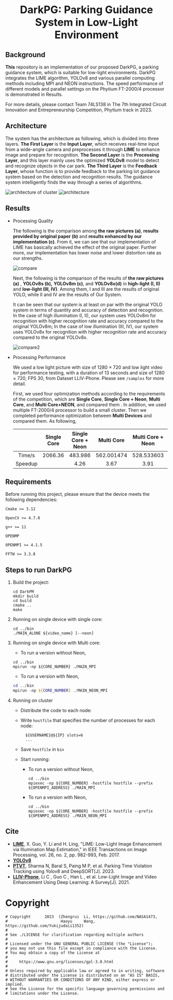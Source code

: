 <h1><div align = "center"><font size="6"><b>DarkPG: Parking Guidance System in Low-Light Environment</b></font></div></h1>

## Background

**This** repository is an implementation of our proposed  DarkPG, a parking guidance system, which is suitable for low-light environments. DarkPG integrates the LIME algorithm, YOLOv8 and various parallel computing methods including MPI and NEON instructions. The speed performance of different models and parallel settings on the Phytium FT-2000/4 processor is demonstrated in Results.

For more details, please contact Team 74LS138 in The 7th Integrated Circuit Innovation and Entrepreneurship Competition, Phytium track in 2023.

## Architecture

The system has the architecture as following, which is divided into three layers. **The First Layer** is the **Input Layer**, which receives real-time input from a wide-angle camera and preprocesses it through **LIME** to enhance image and prepare for recognition. **The Second Layer** is the **Processing Layer**, and this layer mainly uses the optimized **YOLOv8** model to detect and recognize objects in the car park. **The Third Layer** is the **Feedback Layer**, whose function is to provide feedback to the parking lot guidance system based on the detection and recognition results. The guidance system intelligently finds the way through a series of algorithms.

![architecture of cluster](./img/architecture%20of%20cluster.png)
![architecture](./img/architecture.png)

## Results

- Processing Quality 

  The following is the comparison among **the raw pictures (a)**, **results provided by original paper (b)** and **results enhanced by our implementation (c)**. From it, we can see that our implementation of LIME has basically achieved the effect of the original paper. Further more, our implementation has lower noise and lower distortion rate as our strengths.

  ![compare](./img/compare.jpg)

  Next, the following is the comparison of the results of **the raw pictures (a)** , **YOLOv8s (b),** **YOLOv8m (c)**, and **YOLOv8x(d)** in **high-light (I, II)** and **low-light (III, IV)**. Among them, I and III are the results of original YOLO, while II and IV are the results of Our System. 

  It can be seen that our system is at least on par with the original YOLO system in terms of quantity and accuracy of detection and recognition. In the case of high illumination (I, II), our system uses YOLOv8m for recognition with higher recognition rate and accuracy compared to the original YOLOv8m; In the case of low illumination (III, IV), our system uses YOLOv8x for recognition with higher recognition rate and accuracy compared to the original YOLOv8x.

  ![compare2](./img/compare2.jpg)

- Processing Performance

  We used a low light picture with size of 1280 × 720 and low light video for performance testing, with a duration of 13 seconds and size of 1280 × 720, FPS 30, from Dataset LLIV-Phone. Please see `/samples` for more detail.

  First, we used four optimization methods according to the requirements of the competition, which are **Single Core**, **Single Core + Neon**, **Multi Core**, and **Multi Core+NEON**, and compared them . In addition, we used multiple FT-2000/4 processor to build a small cluster. Then we completed performance optimization between **Multi Devices** and compared them. As following, 

  |         | Single Core | Single Core + Neon | Multi Core | Multi Core + Neon | Multi Devices | Multi Devices + Neon |
  | :-----: | :---------: | :----------------: | :--------: | :---------------: | :-----------: | :------------------: |
  | Time/s  |   2066.36   |      483.986       | 562.001474 |    528.533603     |  237.516010   |      140.804475      |
  | Speedup |             |        4.26        |    3.67    |       3.91        |     8.72      |        14.67         |




## Requirements

Before running this project, please ensure that the device meets the following dependencies:

```shell
Cmake >= 3.12

OpenCV >= 4.7.0 

g++ >= 11

OPENMP

OPENMPI >= 4.1.5

FFTW >= 3.3.8
```



## Steps to run DarkPG

1. Build the project:

   ```
   cd DarkPM
   mkdir build 
   cd build 
   cmake ..
   make
   ```

2. Running on single device with single core:

   ```shell
   cd ../bin
   ./MAIN_ALONE ${video_name} [--neon]
   ```

3. Running on single device with Multi core:

   - To run a version without Neon, 

   ```shell
   cd ../bin
   mpirun -np ${CORE_NUMBER} ./MAIN_MPI
   ```

   - To run a version with Neon, 

   ```powershell
   cd ../bin
   mpirun -np ${CORE_NUMBER} ./MAIN_NEON_MPI
   ```

4. Running on cluster

   - Distribute the code to each node:

   - Write `hostfile` that specifies the number of processes for each node:

        ```shell
          ${USERNAME}@${IP} slots=6
          ...
        ```

   - Save `hostfile` in `bin`

   - Start running:

     - To run a version without Neon,
     
       ```shell
       cd ../bin
       mpiexec -np ${CORE_NUMBER} -hostfile hostfile --prefix ${OPENMPI_ADDRESS} ./MAIN_MPI
       ```
       
     - To run a version with Neon, 
     
       ```shell
       cd ../bin
       mpiexec -np ${CORE_NUMBER} -hostfile hostfile --prefix ${OPENMPI_ADDRESS} ./MAIN_NEON_MPI
       ```
       


## Cite

- **[LIME](https://ieeexplore.ieee.org/document/7782813/)**, X. Guo, Y. Li and H. Ling, "LIME: Low-Light Image Enhancement via Illumination Map Estimation," in IEEE Transactions on Image Processing, vol. 26, no. 2, pp. 982-993, Feb. 2017.
- **[YOLOv8](https://github.com/ultralytics/ultralytics)**
- [**PTVT**](https://europepmc.org/article/ppr/ppr658507), Sharma N, Baral S, Paing M P, et al. Parking Time Violation Tracking using Yolov8 and DeepSORT[J]. 2023.
- [**LLIV-Phone**](https://arxiv.org/abs/2104.10729), Li C ,  Guo C ,  Han L , et al. Low-Light Image and Video Enhancement Using Deep Learning: A Survey[J].  2021.

# Copyright
```
# Copyright      2023  (Zhengrui  Li, https://github.com/NASA1473,
#                       Haoyu     Wang, https://github.com/Yukijudaii1352)
#
# See ./LICENSE for clarification regarding multiple authors
#
# Licensed under the GNU GENERAL PUBLIC LICENSE (the "License");
# you may not use this file except in compliance with the License.
# You may obtain a copy of the License at
#
#     https://www.gnu.org/licenses/gpl-3.0.html
#
# Unless required by applicable law or agreed to in writing, software
# distributed under the License is distributed on an "AS IS" BASIS,
# WITHOUT WARRANTIES OR CONDITIONS OF ANY KIND, either express or implied.
# See the License for the specific language governing permissions and
# limitations under the License.
```